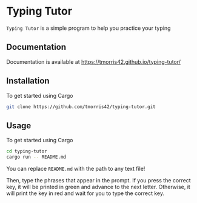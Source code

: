 # Typing Tutor
`Typing Tutor` is a simple program to help you practice your typing

## Documentation
Documentation is available at https://tmorris42.github.io/typing-tutor/

## Installation
To get started using Cargo
```bash
git clone https://github.com/tmorris42/typing-tutor.git
```

## Usage
To get started using Cargo
```bash
cd typing-tutor
cargo run -- README.md
```

You can replace `README.md` with the path to any text file!


Then, type the phrases that appear in the prompt.
If you press the correct key, it will be printed in green and advance to the next letter.
Otherwise, it will print the key in red and wait for you to type the correct key.
